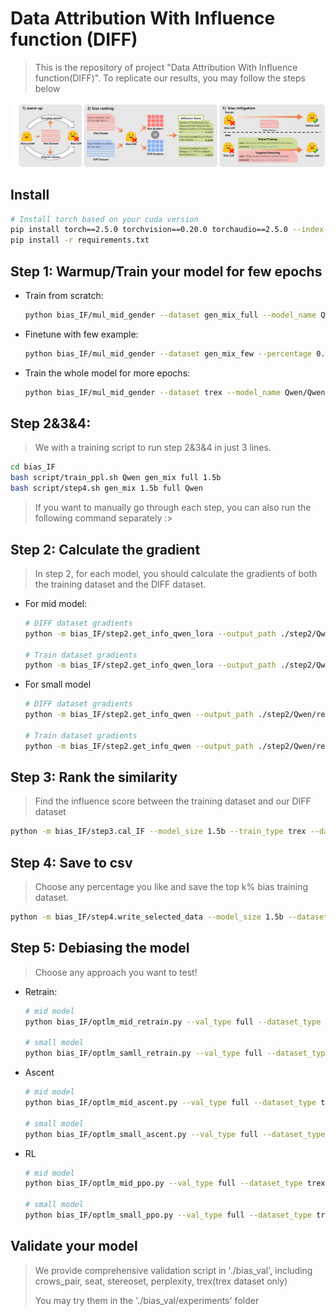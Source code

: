 # Data Attribution With Influence function (DIFF)

> This is the repository of project "Data Attribution With Influence function(DIFF)". To replicate our results, you may follow the steps below

![main](./fig/main.png)

## Install

```bash
# Install torch based on your cuda version
pip install torch==2.5.0 torchvision==0.20.0 torchaudio==2.5.0 --index-url https://download.pytorch.org/whl/cu121
pip install -r requirements.txt
```

## Step 1: Warmup/Train your model for few epochs

- Train from scratch:

  ```bash
  python bias_IF/mul_mid_gender --dataset gen_mix_full --model_name Qwen/Qwen2.5-1.5B-Instruct --bs 16
  ```

- Finetune with few example:

  ```bash
  python bias_IF/mul_mid_gender --dataset gen_mix_few --percentage 0.05 --model_name Qwen/Qwen2.5-1.5B-Instruct --bs 16
  ```

- Train the whole model for more epochs:

  ```bash
  python bias_IF/mul_mid_gender --dataset trex --model_name Qwen/Qwen2.5-1.5B-Instruct --bs 16
  ```

## Step 2&3&4:

> We with a training script to run step 2&3&4 in just 3 lines. 

```bash
cd bias_IF
bash script/train_ppl.sh Qwen gen_mix full 1.5b
bash script/step4.sh gen_mix 1.5b full Qwen
```

> If you want to manually go through each step, you can also run the following command separately :>

## Step 2: Calculate the gradient

> In step 2, for each model, you should calculate the gradients of both the training dataset and the DIFF dataset.

- For mid model:

  ```bash
  # DIFF dataset gradients
  python -m bias_IF/step2.get_info_qwen_lora --output_path ./step2/Qwen/result_1.5b_trex_val_full --gradient_type sgd --ds step2_val_data/crows_gen_data.csv --md_path ./Qwen/Qwen_trex_full_1.5b_select_ig --dataset_type trex_full --model_name Qwen/Qwen2.5-1.5B-Instruct
  
  # Train dataset gradients
  python -m bias_IF/step2.get_info_qwen_lora --output_path ./step2/Qwen/result_1.5b_trex_val_full --gradient_type adam --ds step2_val_data/crows_gen_data.csv --md_path ./Qwen/Qwen_trex_full_1.5b_select_ig --dataset_type trex_full --model_name Qwen/Qwen2.5-1.5B-Instruct
  ```

- For small model

  ```bash
  # DIFF dataset gradients
  python -m bias_IF/step2.get_info_qwen --output_path ./step2/Qwen/result_1.5b_trex_val_full --gradient_type sgd --ds step2_val_data/crows_gen_data.csv --md_path ./Qwen/Qwen_trex_full_1.5b_select_ig --dataset_type trex_full --model_name Qwen/Qwen2.5-1.5B-Instruct
  
  # Train dataset gradients
  python -m bias_IF/step2.get_info_qwen --output_path ./step2/Qwen/result_1.5b_trex_val_full --gradient_type adam --ds step2_val_data/crows_gen_data.csv --md_path ./Qwen/Qwen_trex_full_1.5b_select_ig --dataset_type trex_full --model_name Qwen/Qwen2.5-1.5B-Instruct
  ```

## Step 3: Rank the similarity

> Find the influence score between the training dataset and our DIFF dataset

```bash
python -m bias_IF/step3.cal_IF --model_size 1.5b --train_type trex --dataset_percentage full
```

## Step 4: Save to csv

> Choose any percentage you like and save the top k% bias training dataset.

```bash
python -m bias_IF/step4.write_selected_data --model_size 1.5b --dataset_percentage full --val_type trex --percentage 0.35 --model_name Qwen
```

## Step 5: Debiasing the model

> Choose any approach you want to test!

- Retrain:

  ```bash
  # mid model
  python bias_IF/optlm_mid_retrain.py --val_type full --dataset_type trex --percentage 0.35
  
  # small model
  python bias_IF/optlm_samll_retrain.py --val_type full --dataset_type trex --percentage 0.35
  ```

- Ascent

  ```bash
  # mid model
  python bias_IF/optlm_mid_ascent.py --val_type full --dataset_type trex --percentage 0.35
  
  # small model
  python bias_IF/optlm_small_ascent.py --val_type full --dataset_type trex --percentage 0.35
  ```

- RL

  ```bash
  # mid model
  python bias_IF/optlm_mid_ppo.py --val_type full --dataset_type trex --percentage 0.35
  
  # small model
  python bias_IF/optlm_small_ppo.py --val_type full --dataset_type trex --percentage 0.35
  ```

## Validate your model

> We provide comprehensive validation script in './bias_val', including crows_pair, seat, stereoset, perplexity, trex(trex dataset only)
>
> You may try them in the './bias_val/experiments' folder 